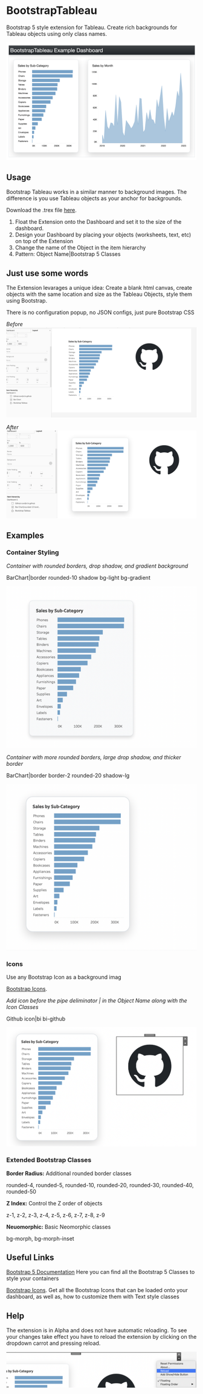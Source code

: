 # BootstrapTableau

Bootstrap 5 style extension for Tableau. Create rich backgrounds for Tableau objects using only class names.

![Example 0!](/assets/Example0.png "Example 0")

## Usage

Bootstrap Tableau works in a similar manner to background images. The difference is you use Tableau objects as your anchor for backgrounds.

Download the .trex file [here](https://github.com/FsuLauncherComp/BootstrapTableau/releases/tag/trex).

1. Float the Extension onto the Dashboard and set it to the size of the dashboard.
2. Design your Dashboard by placing your objects (worksheets, text, etc) on top of the Extension
3. Change the name of the Object in the item hierarchy
4. Pattern: Object Name|Bootstrap 5 Classes

## Just use some words

The Extension levarages a unique idea: Create a blank html canvas, create objects with the same location and size as the Tableau Objects, style them using Bootstrap. 

There is no configuration popup, no JSON configs, just pure Bootstrap CSS

*Before*
![Example 4!](/assets/Example4.png "Example 4")

*After*
![Example 5!](/assets/Example5.png "Example 5")

## Examples

### Container Styling

*Container with rounded borders, drop shadow, and gradient background*

BarChart|border rounded-10 shadow bg-light bg-gradient

![Example 1!](/assets/Example1.png "Example 1")

*Container with more rounded borders, large drop shadow, and thicker border*

BarChart|border border-2 rounded-20 shadow-lg

![Example 2!](/assets/Example2.png "Example 2")

### Icons

Use any Bootstrap Icon as a background imag

[Bootstrap Icons](https://icons.getbootstrap.com/).

*Add icon before the pipe deliminator | in the Object Name along with the Icon Classes*

Github icon|bi bi-github

![Example 3!](/assets/Example3.png "Example 3")


### Extended Bootstrap Classes

**Border Radius:** Additional rounded border classes

rounded-4, rounded-5, rounded-10, rounded-20, rounded-30, rounded-40, rounded-50

**Z Index:** Control the Z order of objects

z-1, z-2, z-3, z-4, z-5, z-6, z-7, z-8, z-9

**Neuomorphic:** Basic Neomorphic classes

bg-morph, bg-morph-inset

## Useful Links

[Bootstrap 5 Documentation](https://getbootstrap.com/) Here you can find all the Bootstrap 5 Classes to style your containers

[Bootstrap Icons](https://icons.getbootstrap.com/). Get all the Bootstrap Icons that can be loaded onto your dashboard, as well as, how to customize them with Text style classes

## Help

The extension is in Alpha and does not have automatic reloading. To see your changes take effect you have to reload the extension by clicking on the dropdown carrot and pressing reload.

![Example 6!](/assets/Example6.png "Example 6")